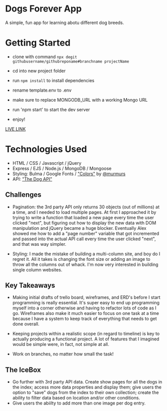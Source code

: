 # Dogs Forever App

A simple, fun app for learning abotu different dog breeds.


# Getting Started

- clone with command `npx degit githubusername/githubreponame#branchname projectName`

- cd into new project folder

- run `npm install` to install dependencies

- rename template.env to .env

- make sure to replace MONGODB_URL with a working Mongo URL

- run 'npm start' to start the dev server

- enjoy!


[LIVE LINK](https://houseplant7mv.herokuapp.com/)


# Technologies Used

 - HTML / CSS / Javascript / jQuery
 - Express / EJS / Node.js / MongoDB / Mongoose
 - Styling: Bulma / Google Fonts / ["Colors"](http://clrs.cc/) by [@murmurs](https://github.com/mrmrs)
 - API: ["The Dog API"](https://www.thedogapi.com/)


## Challenges

- Pagination: the 3rd party API only returns 30 objects (out of millions) at a time, and I needed to load multiple pages. At first I approached it by trying to write a function that loaded a new page every time the user clicked "next", but figuring out how to display the new data with DOM manipulation and jQuery became a huge blocker. Eventually Alex showed me how to add a "page number" variable that got incremented and passed into the actual API call every time the user clicked "next", and that was way simpler.

- Styling: I made the mistake of building a multi-column site, and boy do I regret it. All it takes is changing the font size or adding an image to throw all the columns out of whack. I'm now very interested in building single column websites.


## Key Takeaways

- Making initial drafts of trello board, wireframes, and ERD's before I start programming is really essential. It's super easy to end up programming myself into a corner otherwise and having to refactor lots of code as I go. Wireframes also make it much easier to focus on one task at a time because I have a system to keep track of everything that needs to get done overall.

- Keeping projects within a realistic scope (in regard to timeline) is key to actually producing a functional project. A lot of features that I imagined would be simple were, in fact, not simple at all.

- Work on branches, no matter how small the task!

## The IceBox

- Go further with 3rd party API data. Create show pages for all the dogs in the index; access more data properties and display them; give users the option to "save" dogs  from the index to their own collection; create the ability to filter data based on location and/or other conditions.
- Give users the abiilty to add more than one image per dog entry.

